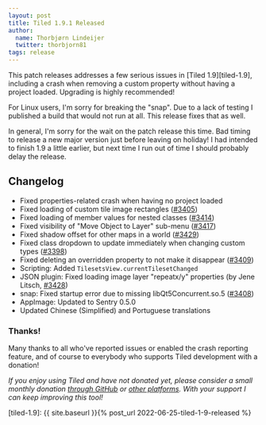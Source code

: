 ```yaml
---
layout: post
title: Tiled 1.9.1 Released
author:
  name: Thorbjørn Lindeijer
  twitter: thorbjorn81
tags: release
---
```


This patch releases addresses a few serious issues in [Tiled 1.9][tiled-1.9],
including a crash when removing a custom property without having a project
loaded. Upgrading is highly recommended!

For Linux users, I'm sorry for breaking the "snap". Due to a lack of testing I
published a build that would not run at all. This release fixes that as well.

In general, I'm sorry for the wait on the patch release this time. Bad timing
to release a new major version just before leaving on holiday! I had intended
to finish 1.9 a little earlier, but next time I run out of time I should
probably delay the release.

Changelog
---------

*   Fixed properties-related crash when having no project loaded
*   Fixed loading of custom tile image rectangles ([#3405](https://github.com/mapeditor/tiled/issues/3405))
*   Fixed loading of member values for nested classes ([#3414](https://github.com/mapeditor/tiled/issues/3414))
*   Fixed visibility of "Move Object to Layer" sub-menu ([#3417](https://github.com/mapeditor/tiled/issues/3417))
*   Fixed shadow offset for other maps in a world ([#3429](https://github.com/mapeditor/tiled/issues/3429))
*   Fixed class dropdown to update immediately when changing custom types ([#3398](https://github.com/mapeditor/tiled/issues/3398))
*   Fixed deleting an overridden property to not make it disappear ([#3409](https://github.com/mapeditor/tiled/issues/3409))
*   Scripting: Added `TilesetsView.currentTilesetChanged`
*   JSON plugin: Fixed loading image layer "repeatx/y" properties (by Jene Litsch, [#3428](https://github.com/mapeditor/tiled/pull/3428))
*   snap: Fixed startup error due to missing libQt5Concurrent.so.5 ([#3408](https://github.com/mapeditor/tiled/issues/3408))
*   AppImage: Updated to Sentry 0.5.0
*   Updated Chinese (Simplified) and Portuguese translations

### Thanks!

Many thanks to all who've reported issues or enabled the crash reporting
feature, and of course to everybody who supports Tiled development with a
donation!

_If you enjoy using Tiled and have not donated yet, please consider a small monthly donation [through GitHub](https://github.com/sponsors/bjorn) or [other platforms](https://www.mapeditor.org/donate). With your support I can keep improving this tool!_

[tiled-1.9]: {{ site.baseurl }}{% post_url 2022-06-25-tiled-1-9-released %}
